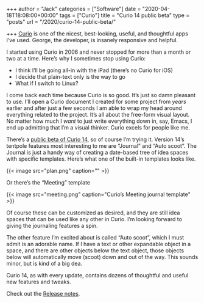 +++
author = "Jack"
categories = ["Software"]
date = "2020-04-18T18:08:00+00:00"
tags = ["Curio"]
title = "Curio 14 public beta"
type = "posts"
url = "/2020/curio-14-public-beta/"

+++
[Curio][1] is one of the nicest, best-looking, useful, and thoughtful apps I’ve used. George, the developer, is insanely responsive and helpful.

I started using Curio in 2006 and never stopped for more than a month or two at a time. Here’s why I sometimes stop using Curio:

  * I think I’ll be going all-in with the iPad (there’s no Curio for iOS)
  * I decide that plain-text only is the way to go
  * What if I switch to Linux?

I come back each time because Curio is so good. It’s just so damn pleasant to use. I’ll open a Curio document I created for some project from _years_ earlier and after just a few seconds I am able to wrap my head around everything related to the project. It’s all about the free-form visual layout. No matter how much I _want_ to just write everything down in, say, Emacs, I end up admitting that I’m a visual thinker. Curio excels for people like me.

There’s a [public beta of Curio 14][2], so of course I’m trying it. Version 14’s tentpole features most interesting to me are “Journal” and “Auto scoot”. The Journal is just a handy way of creating a date-based tree of idea spaces with specific templates. Here’s what one of the built-in templates looks like.

{{< image src="plan.png" caption="" >}}


Or there’s the “Meeting” template

{{< image src="meeting.png" caption="Curio’s Meeting journal template" >}}

Of course these can be customized as desired, and they are still idea spaces that can be used like any other in Curio. I’m looking forward to giving the journaling features a spin.

The other feature I’m excited about is called “Auto scoot”, which I must admit is an adorable name. If I have a text or other expandable object in a space, and there are other objects below the text object, those objects below will automatically move (scoot) down and out of the way. This sounds minor, but is kind of a big dea.

Curio 14, as with every update, contains dozens of thoughtful and useful new features and tweaks.

Check out the [Release notes][2].

 [1]: https://www.zengobi.com/curio/
 [2]: https://www.zengobi.com/support/articles/AR140000.html